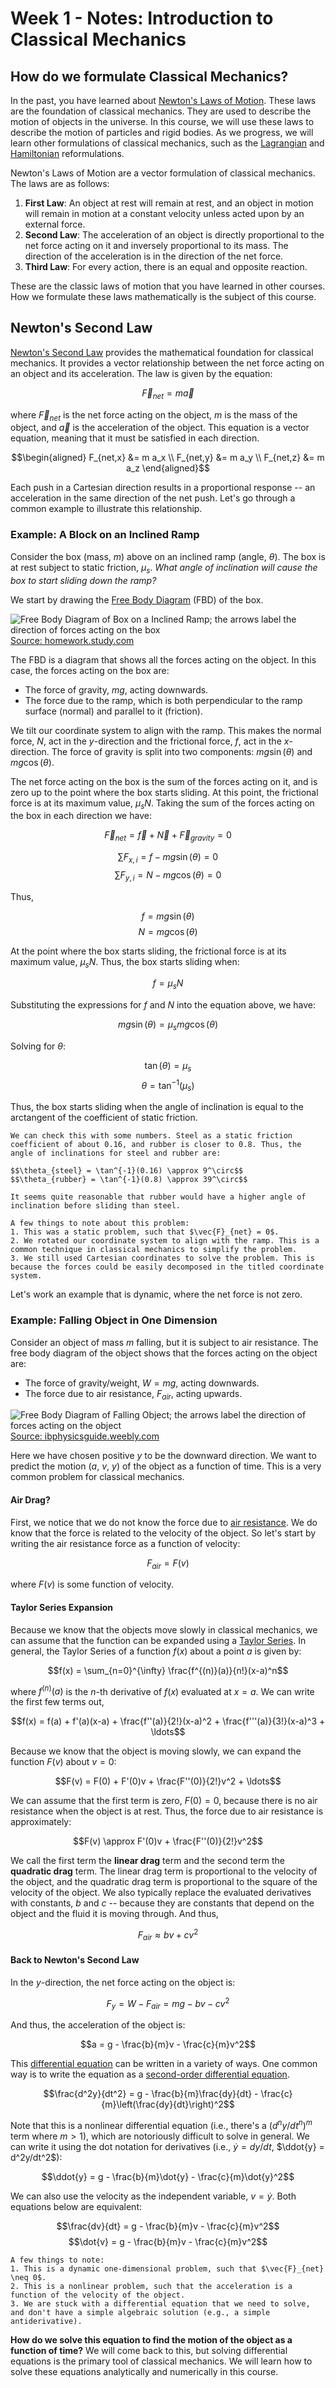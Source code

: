 # Week 1 - Notes: Introduction to Classical Mechanics

## How do we formulate Classical Mechanics?

In the past, you have learned about [Newton's Laws of Motion](https://en.wikipedia.org/wiki/Newton%27s_laws_of_motion). These laws are the foundation of classical mechanics. They are used to describe the motion of objects in the universe. In this course, we will use these laws to describe the motion of particles and rigid bodies. As we progress, we will learn other formulations of classical mechanics, such as the [Lagrangian](https://en.wikipedia.org/wiki/Lagrangian_mechanics) and [Hamiltonian](https://en.wikipedia.org/wiki/Hamiltonian_mechanics) reformulations.

Newton's Laws of Motion are a vector formulation of classical mechanics. The laws are as follows:
1. **First Law**: An object at rest will remain at rest, and an object in motion will remain in motion at a constant velocity unless acted upon by an external force.
2. **Second Law**: The acceleration of an object is directly proportional to the net force acting on it and inversely proportional to its mass. The direction of the acceleration is in the direction of the net force.
3. **Third Law**: For every action, there is an equal and opposite reaction.

These are the classic laws of motion that you have learned in other courses. How we formulate these laws mathematically is the subject of this course.

## Newton's Second Law

[Newton's Second Law](https://en.wikipedia.org/wiki/Newton%27s_laws_of_motion#Newton's_second_law) provides the mathematical foundation for classical mechanics. It provides a vector relationship between the net force acting on an object and its acceleration. The law is given by the equation:

$$\vec{F}_{net} = m\vec{a}$$

where $\vec{F}_{net}$ is the net force acting on the object, $m$ is the mass of the object, and $\vec{a}$ is the acceleration of the object. This equation is a vector equation, meaning that it must be satisfied in each direction. 

$$\begin{aligned}
F_{net,x} &= m a_x \\
F_{net,y} &= m a_y \\
F_{net,z} &= m a_z
\end{aligned}$$

Each push in a Cartesian direction results in a proportional response -- an acceleration in the same direction of the net push. Let's go through a common example to illustrate this relationship.

### Example: A Block on an Inclined Ramp

Consider the box (mass, $m$) above on an inclined ramp (angle, $\theta$). The box is at rest subject to static friction, $\mu_s$. _What angle of inclination will cause the box to start sliding down the ramp?_

We start by drawing the [Free Body Diagram](https://en.wikipedia.org/wiki/Free_body_diagram) (FBD) of the box. 

![Free Body Diagram of Box on a Inclined Ramp; the arrows label the direction of forces acting on the box](images/notes/week1/box_fbd.png)<br>
[Source: homework.study.com](images/notes/week1/box_fbd_remote.png)

The FBD is a diagram that shows all the forces acting on the object. In this case, the forces acting on the box are:
- The force of gravity, $mg$, acting downwards.
- The force due to the ramp, which is both perpendicular to the ramp surface (normal) and parallel to it (friction).

We tilt our coordinate system to align with the ramp. This makes the normal force, $N$, act in the $y$-direction and the frictional force, $f$, act in the $x$-direction. The force of gravity is split into two components: $mg\sin(\theta)$ and $mg\cos(\theta)$.

The net force acting on the box is the sum of the forces acting on it, and is zero up to the point where the box starts sliding. At this point, the frictional force is at its maximum value, $\mu_s N$. Taking the sum of the forces acting on the box in each direction we have:

$$\vec{F}_{net} = \vec{f} + \vec{N} + \vec{F}_{gravity} = 0$$

$$\sum F_{x,i} = f - mg\sin(\theta) = 0$$
$$\sum F_{y,i} = N - mg\cos(\theta) = 0$$

Thus, 

$$f = mg\sin(\theta)$$
$$N = mg\cos(\theta)$$

At the point where the box starts sliding, the frictional force is at its maximum value, $\mu_s N$. Thus, the box starts sliding when:

$$f = \mu_s N$$

Substituting the expressions for $f$ and $N$ into the equation above, we have:

$$mg\sin(\theta) = \mu_s mg\cos(\theta)$$

Solving for $\theta$:

$$\tan(\theta) = \mu_s$$
$$\theta = \tan^{-1}(\mu_s)$$

Thus, the box starts sliding when the angle of inclination is equal to the arctangent of the coefficient of static friction. 

```{admonition} Check
We can check this with some numbers. Steel as a static friction coefficient of about 0.16, and rubber is closer to 0.8. Thus, the angle of inclinations for steel and rubber are:

$$\theta_{steel} = \tan^{-1}(0.16) \approx 9^\circ$$
$$\theta_{rubber} = \tan^{-1}(0.8) \approx 39^\circ$$

It seems quite reasonable that rubber would have a higher angle of inclination before sliding than steel.
```
```{tip}
A few things to note about this problem:
1. This was a static problem, such that $\vec{F}_{net} = 0$.
2. We rotated our coordinate system to align with the ramp. This is a common technique in classical mechanics to simplify the problem.
3. We still used Cartesian coordinates to solve the problem. This is because the forces could be easily decomposed in the titled coordinate system.
```

Let's work an example that is dynamic, where the net force is not zero.

### Example: Falling Object in One Dimension

Consider an object of mass $m$ falling, but it is subject to air resistance. The free body diagram of the object shows that the forces acting on the object are:
- The force of gravity/weight, $W=mg$, acting downwards.
- The force due to air resistance, $F_{air}$, acting upwards.

![Free Body Diagram of Falling Object; the arrows label the direction of forces acting on the object](images/notes/week1/falling_object.png)<br>
[Source: ibphysicsguide.weebly.com](images/notes/week1/falling_object_remote.gif)

Here we have chosen positive $y$ to be the downward direction. We want to predict the motion ($a$, $v$, $y$) of the object as a function of time. This is a very common problem for classical mechanics.

#### Air Drag?

First, we notice that we do not know the force due to [air resistance](https://en.wikipedia.org/wiki/Drag_(physics)). We do know that the force is related to the velocity of the object. So let's start by writing the air resistance force as a function of velocity:

$$F_{air} = F(v)$$

where $F(v)$ is some function of velocity. 

#### Taylor Series Expansion

Because we know that the objects move slowly in classical mechanics, we can assume that the function can be expanded using a [Taylor Series](https://en.wikipedia.org/wiki/Taylor_series).  In general, the Taylor Series of a function $f(x)$ about a point $a$ is given by:

$$f(x) = \sum_{n=0}^{\infty} \frac{f^{(n)}(a)}{n!}(x-a)^n$$

where $f^{(n)}(a)$ is the $n$-th derivative of $f(x)$ evaluated at $x=a$. We can write the first few terms out,

$$f(x) = f(a) + f'(a)(x-a) + \frac{f''(a)}{2!}(x-a)^2 + \frac{f'''(a)}{3!}(x-a)^3 + \ldots$$

Because we know that the object is moving slowly, we can expand the function $F(v)$ about $v=0$:

$$F(v) = F(0) + F'(0)v + \frac{F''(0)}{2!}v^2 + \ldots$$

We can assume that the first term is zero, $F(0)=0$, because there is no air resistance when the object is at rest. Thus, the force due to air resistance is approximately:

$$F(v) \approx F'(0)v + \frac{F''(0)}{2!}v^2$$

We call the first term the **linear drag** term and the second term the **quadratic drag** term. The linear drag term is proportional to the velocity of the object, and the quadratic drag term is proportional to the square of the velocity of the object. We also typically replace the evaluated derivatives with constants, $b$ and $c$ -- because they are constants that depend on the object and the fluid it is moving through. And thus,

$$F_{air} \approx bv + cv^2$$



#### Back to Newton's Second Law

In the $y$-direction, the net force acting on the object is:

$$F_y = W - F_{air} = mg - bv - cv^2$$

And thus, the acceleration of the object is:

$$a = g - \frac{b}{m}v - \frac{c}{m}v^2$$

This [differential equation]((https://en.wikipedia.org/wiki/Differential_equation)) can be written in a variety of ways. One common way is to write the equation as a [second-order differential equation](https://math.libretexts.org/Bookshelves/Differential_Equations/Introduction_to_Partial_Differential_Equations_(Herman)/12:_B_-_Ordinary_Differential_Equations_Review/12.02:_Second_Order_Linear_Differential_Equations). 

$$\frac{d^2y}{dt^2} = g - \frac{b}{m}\frac{dy}{dt} - \frac{c}{m}\left(\frac{dy}{dt}\right)^2$$

Note that this is a nonlinear differential equation (i.e., there's a $(d^ny/dt^n)^m$ term where $m > 1$), which are notoriously difficult to solve in general. We can write it using the dot notation for derivatives (i.e., $\dot{y} = dy/dt$, $\ddot{y} = d^2y/dt^2$):

$$\ddot{y} = g - \frac{b}{m}\dot{y} - \frac{c}{m}\dot{y}^2$$

We can also use the velocity as the independent variable, $v = \dot{y}$. Both equations below are equivalent:

$$\frac{dv}{dt} = g - \frac{b}{m}v - \frac{c}{m}v^2$$
$$\dot{v} = g - \frac{b}{m}v - \frac{c}{m}v^2$$

```{tip}
A few things to note:
1. This is a dynamic one-dimensional problem, such that $\vec{F}_{net} \neq 0$.
2. This is a nonlinear problem, such that the acceleration is a function of the velocity of the object.
3. We are stuck with a differential equation that we need to solve, and don't have a simple algebraic solution (e.g., a simple antiderivative).
```

**How do we solve this equation to find the motion of the object as a function of time?**  We will come back to this, but solving differential equations is the primary tool of classical mechanics. We will learn how to solve these equations analytically and numerically in this course.


